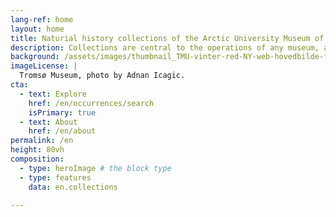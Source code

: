```yaml
---
lang-ref: home
layout: home
title: Naturial history collections of the Arctic University Museum of Norway
description: Collections are central to the operations of any museum, and represent unique physical archives of objects and organisms.
background: /assets/images/thumbnail_TMU-vinter-red-NY-web-hovedbilde-foto Adnan Icagic.jpg
imageLicense: |
  Tromsø Museum, photo by Adnan Icagic.
cta:
  - text: Explore
    href: /en/occurrences/search
    isPrimary: true
  - text: About
    href: /en/about
permalink: /en
height: 80vh
composition:
  - type: heroImage # the block type
  - type: features
    data: en.collections

---
```

